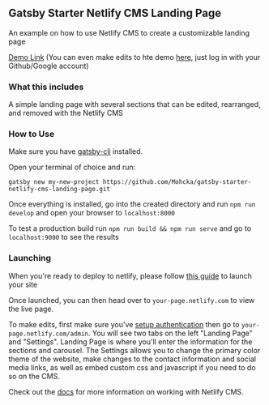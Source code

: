 ## Gatsby Starter Netlify CMS Landing Page

An example on how to use Netlify CMS to create a customizable landing page

[Demo Link](https://gatsby-starter-netlify-cms-landing-page.netlify.com/) (You can even make edits to hte demo [here](https://gatsby-starter-netlify-cms-landing-page.netlify.com/admin), just log in with your Github/Google account)

### What this includes
A simple landing page with several sections that can be edited, rearranged, and removed with the Netlify CMS

### How to Use
Make sure you have [gatsby-cli](https://www.gatsbyjs.org/docs/gatsby-cli/) installed.

Open your terminal of choice and run:

```gatsby new my-new-project https://github.com/Mohcka/gatsby-starter-netlify-cms-landing-page.git```

Once everything is installed, go into the created directory and run `npm run develop` and open your browser to `localhost:8000`

To test a production build run `npm run build && npm run serve` and go to `localhost:9000` to see the results

### Launching

When you're ready to deploy to netlify, please follow [this guide](https://www.gatsbyjs.org/docs/deploying-to-netlify/) to launch your site 

Once launched, you can then head over to `your-page.netlify.com` to view the live page.  

To make edits, first make sure you've [setup authentication](https://www.netlifycms.org/docs/add-to-your-site/#setup-on-netlify) then go to `your-page.netlify.com/admin`.  You will see two tabs on the left "Landing Page" and "Settings".  Landing Page is where you'll enter the information for the sections and carousel.  The Settings allows you to change the primary color theme of the website, make changes to the contact information and social media links, as well as embed custom css and javascript if you need to do so on the CMS.  

Check out the [docs](https://www.netlifycms.org/docs/intro/) for more information on working with Netlify CMS.
